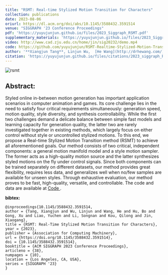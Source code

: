 ```yaml
---
title: "RSMT: Real-time Stylized Motion Transition for Characters"
collection: publications
date: 2023-08-06
oriurl: https://dl.acm.org/doi/abs/10.1145/3588432.3591514
venue: "SIGGRAPH '23 Conference Proceedings" 
pdf: 'https://yuyujunjun.github.io/files/2023_Siggraph_RSMT.pdf'
supplementary_materials: 'https://yuyujunjun.github.io/files/2023_Siggraph_RSMT_SM.pdf'
video: http://www.cad.zju.edu.cn/home/jin/sig20232/demo.mp4
code: https://github.com/yuyujunjun/RSMT-Realtime-Stylized-Motion-Transition
author: '**Xiangjun Tang**, Linjun Wu,  [He Wang](http://drhewang.com/), Bo Hu, Xu Gong, Yuchen Liao, Songnan Li, Qilong Kou, [Xiaogang Jin](http://www.cad.zju.edu.cn/home/jin/).'
citation: 'https://yuyujunjun.github.io/files/citations/2023_siggraph_RSMT.txt'
---
```


![rsmt](https://yuyujunjun.github.io/images/RSMT/Title.png)


## Abstract:

Styled online in-between motion generation has important application scenarios in computer animation and games. Its core challenge lies in the need to satisfy four critical requirements simultaneously: generation speed,  motion quality, style diversity, and synthesis controllability. While the first two challenges demand a delicate balance between simple fast models and learning capacity for generation quality, the latter two are rarely investigated together in existing methods, which largely focus on either control without style or uncontrolled stylized motions. To this end, we propose a Real-time Stylized Motion Transition method (RSMT) to achieve all aforementioned goals. Our method consists of two critical, independent components: a general motion manifold model and a style motion sampler. The former acts as a high-quality motion source and the latter synthesizes styled motions on the fly under control signals. Since both components can be trained separately on different datasets, our method provides great flexibility, requires less data, and generalizes well when no/few samples are available for unseen styles. Through exhaustive evaluation, our method proves to be fast, high-quality, versatile, and controllable. The code and data are available at <a href="https://github.com/yuyujunjun/RSMT-Realtime-Stylized-Motion-Transition"> Code </a>.

**bibtex:**

```
@inproceedings{10.1145/3588432.3591514,
author = {Tang, Xiangjun and Wu, Linjun and Wang, He and Hu, Bo and Gong, Xu and Liao, Yuchen and Li, Songnan and Kou, Qilong and Jin, Xiaogang},
title = {RSMT: Real-Time Stylized Motion Transition for Characters},
year = {2023},
publisher = {Association for Computing Machinery},
url = {https://doi.org/10.1145/3588432.3591514},
doi = {10.1145/3588432.3591514},
booktitle = {ACM SIGGRAPH 2023 Conference Proceedings},
articleno = {38},
numpages = {10},
location = {Los Angeles, CA, USA},
series = {SIGGRAPH '23}
}
```





